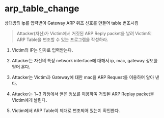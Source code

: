 # arp_table_change
상대방의 ip를 입력받아 Gateway ARP 위조 신호를 만들어 table 변조시킴


> Attacker(자신)가 Victim에서 거짓된 ARP Reply packet을 날려 Victim의 ARP Table을 변조할 수 있는 프로그램을 작성하라.

1. Victim의 IP는 인자로 입력받는다.

2. Attacker는 자신의 특정 network interface에 대해서 ip, mac, gateway 정보를 얻어 온다.

3. Attacker는 Victim과 Gateway에 대한 mac을 ARP Request를 이용하여 알아 낸다.

4. Attacker는 1~3 과정에서 얻은 정보를 이용하여 거짓된 ARP Replay packet을 Victim에게 날린다.

5. Victim에서 ARP Table이 제대로 변조되어 있는지 확인한다.
